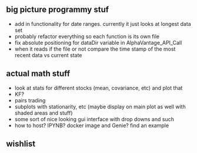 ## big picture programmy stuf
- add in functionality for date ranges. currently it just looks at longest data set
- probably refactor everything so each function is its own file
- fix absolute positioning for dataDir variable in AlphaVantage_API_Call
- when it reads if the file or not compare the time stamp of the most recent data vs current state

## actual math stuff
- look at stats for different stocks (mean, covariance, etc) and plot that
- KF?
- pairs trading
- subplots with stationarity, etc (maybe display on main plot as well with shaded areas and stuff)
- some sort of nice looking gui interface with drop downs and such
- how to host? IPYNB? docker image and Genie? find an example

## wishlist

